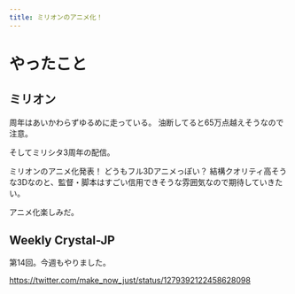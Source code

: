 ```yaml
---
title: ミリオンのアニメ化！
---
```


# やったこと

## ミリオン

周年はあいかわらずゆるめに走っている。
油断してると65万点越えそうなので注意。

そしてミリシタ3周年の配信。

ミリオンのアニメ化発表！
どうもフル3Dアニメっぽい？
結構クオリティ高そうな3Dなのと、監督・脚本はすごい信用できそうな雰囲気なので期待していきたい。

アニメ化楽しみだ。

## Weekly Crystal-JP

第14回。今週もやりました。

<https://twitter.com/make_now_just/status/1279392122458628098>
